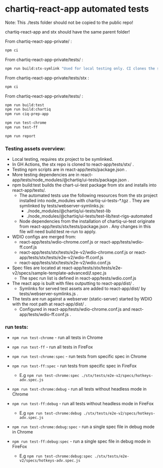 # chartiq-react-app automated tests

Note: This ./tests folder should not be copied to the public repo!

chartiq-react-app and stx should have the same parent folder!

From chartiq-react-app-private/ :

```sh
npm ci
```
From chartiq-react-app-private/tests/ :

```sh
npm run build:stx-symlink "Used for local testing only. CI clones the stx repo instead."
```
From chartiq-react-app-private/tests/stx :

```sh
npm ci
```
From chartiq-react-app-private/tests/ :

```sh
npm run build:test
npm run build:chartiq
npm run ciq-prep-app

npm run test-chrome
npm run test-ff

npm run report
```

### Testing assets overview:

- Local testing, requires stx project to be symlinked.
- In GH Actions, the stx repo is cloned to react-app/tests/stx/ .
- Testing npm scripts are in react-app/tests/package.json .
- More testing dependencies are in react-app/tests/node_modules/@chartiq/ui-tests/package.json .
- npm build:test builds the chart-ui-test package from stx and installs into react-app/tests/.
    - The automated tests use the following resources from the stx project installed into node_modules with chartiq-ui-tests-*.tgz . They are symlinked by tests/webserver-symlinks.js:
      - ./node_modules/@chartiq/ui-tests/test-lib
      - ./node_modules/@chartiq/ui-tests/test-lib/test-rigs-automated
    - Node dependencies from the installation of chartiq-ui-test originate from react-app/tests/stx/tests/package.json . Any changes in this file will need build:test re-run to apply.
- WDIO configs are merged from:
    - react-app/tests/wdio-chrome.conf.js or react-app/tests/wdio-ff.conf.js
    - react-app/tests/stx/tests/e2e-v2/wdio-chrome.conf.js or react-app/tests/stx/tests/e2e-v2/wdio-ff.conf.js
    - react-app/tests/stx/tests/e2e-v2/wdio.conf.js
- Spec files are located at react-app/tests/stx/tests/e2e-v2/specs/sample-template-advanced/**/**.spec.js
    - The spec run list is defined in react-app/tests/wdio.conf.js
- The react app is built with files outputting to react-app/dist/ .
    - Symlinks for served test assets are added to react-app/dist/ by tests/webserver-symlinks.js .
- The tests are run against a webserver (static-server) started by WDIO with the root path at react-app/dist/ .
    - Configured in react-app/tests/wdio-chrome.conf.js and react-app/tests/wdio-ff.conf.js .

### run tests:

- `npm run test-chrome` - run all tests in Chrome
- `npm run test-ff` - run all tests in FireFox

- `npm run test-chrome:spec` - run tests from specific spec in Chrome
- `npm run test-ff:spec` - run tests from specific spec in FireFox
    - E.g `npm run test-chrome:spec ./stx/tests/e2e-v2/specs/hotkeys-adv.spec.js`

- `npm run test-chrome:debug` - run all tests without headless mode in Chrome
- `npm run test-ff:debug` - run all tests without headless mode in FireFox
    - E.g `npm run test-chrome:debug ./stx/tests/e2e-v2/specs/hotkeys-adv.spec.js`

- `npm run test-chrome:debug:spec` - run a single spec file in debug mode in Chrome
- `npm run test-ff:debug:spec` - run a single spec file in debug mode in FireFox
    - E.g `npm run test-chrome:debug:spec ./stx/tests/e2e-v2/specs/hotkeys-adv.spec.js`
